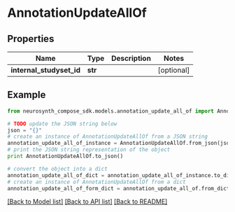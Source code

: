# AnnotationUpdateAllOf


## Properties
Name | Type | Description | Notes
------------ | ------------- | ------------- | -------------
**internal_studyset_id** | **str** |  | [optional] 

## Example

```python
from neurosynth_compose_sdk.models.annotation_update_all_of import AnnotationUpdateAllOf

# TODO update the JSON string below
json = "{}"
# create an instance of AnnotationUpdateAllOf from a JSON string
annotation_update_all_of_instance = AnnotationUpdateAllOf.from_json(json)
# print the JSON string representation of the object
print AnnotationUpdateAllOf.to_json()

# convert the object into a dict
annotation_update_all_of_dict = annotation_update_all_of_instance.to_dict()
# create an instance of AnnotationUpdateAllOf from a dict
annotation_update_all_of_form_dict = annotation_update_all_of.from_dict(annotation_update_all_of_dict)
```
[[Back to Model list]](../README.md#documentation-for-models) [[Back to API list]](../README.md#documentation-for-api-endpoints) [[Back to README]](../README.md)


